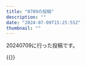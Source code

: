 ```yaml
---
title: "0709の投稿"
description: ""
date: "2024-07-09T15:25:55Z"
thumbnail: ""
---
```

20240709に行った投稿です。
<!--more-->
{{<othersns text="なんかスケルトンダブルの続きの夢見たな<br/>詳細各位意味は少ないか" url="https://qunagi.qunagi.net/notice/AjjYXpxLxUEE4TGx3A" screenname="jme/k.h" date="2024-07-08T21:56:25.000Z">}}
